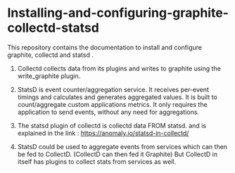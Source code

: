 # Installing-and-configuring-graphite-collectd-statsd
This repository contains the documentation to install and configure graphite, collectd and statsd .

1. Collectd collects data from its plugins and writes to graphite using the write_graphite plugin.

2. StatsD is event counter/aggregation service. It receives per-event timings and calculates and generates aggregated values. It is built to count/aggregate custom applications metrics. It only requires the application to send events, without any need for aggregations.

3. The statsd plugin of collectd is collectd data FROM statsd.
and is explained in the link : https://anomaly.io/statsd-in-collectd/

4. StatsD could be used to aggregate events from services which can then be fed to CollectD. (CollectD can then fed it Graphite) But CollectD in itself has plugins to collect stats from services as well.
